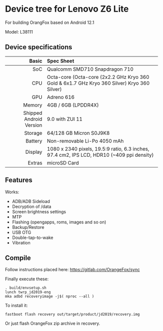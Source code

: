 # Device tree for Lenovo Z6 Lite
For building OrangFox based on Android 12.1

Model: L38111

## Device specifications

Basic   | Spec Sheet
-------:|:-------------------------
SoC     | Qualcomm SMD710 Snapdragon 710
CPU     | Octa-core (Octa-core (2x2.2 GHz Kryo 360 Gold & 6x1.7 GHz Kryo 360 Silver) Kryo 360 Silver)
GPU     | Adreno 616
Memory  | 4GB / 6GB (LPDDR4X)
Shipped Android Version | 9.0 with ZUI 11
Storage | 64/128 GB Micron S0J9K8
Battery | Non-removable Li-Po 4050 mAh
Display | 1080 x 2340 pixels, 19.5:9 ratio, 6.3 inches, 97.4 cm2, IPS LCD, HDR10 (~409 ppi density)
Extras  | microSD Card

## Features

Works:

- ADB/ADB Sideload
- Decryption of /data
- Screen brightness settings
- MTP
- Flashing (opengapps, roms, images and so on)
- Backup/Restore
- USB OTG
- Double-tap-to-wake
- Vibration

## Compile

Follow instructions placed here: https://gitlab.com/OrangeFox/sync

Finally execute these:

```
. build/envsetup.sh
lunch twrp_jd2019-eng
mka adbd recoveryimage -j$( nproc --all )
```

To install it:

```
fastboot flash recovery out/target/product/jd2019/recovery.img
```
Or just flash OrangeFox zip archive in recovery.
